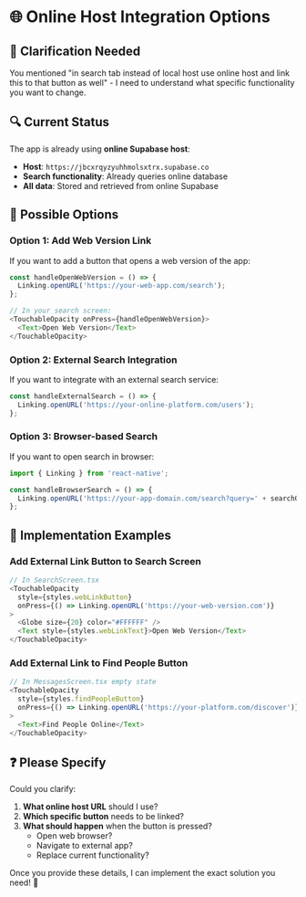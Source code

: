 # 🌐 Online Host Integration Options

## 🤔 **Clarification Needed**

You mentioned "in search tab instead of local host use online host and link this to that button as well" - I need to understand what specific functionality you want to change.

## 🔍 **Current Status**

The app is already using **online Supabase host**:
- **Host**: `https://jbcxrqyzyuhhmolsxtrx.supabase.co`
- **Search functionality**: Already queries online database
- **All data**: Stored and retrieved from online Supabase

## 🎯 **Possible Options**

### **Option 1: Add Web Version Link**
If you want to add a button that opens a web version of the app:

```typescript
const handleOpenWebVersion = () => {
  Linking.openURL('https://your-web-app.com/search');
};

// In your search screen:
<TouchableOpacity onPress={handleOpenWebVersion}>
  <Text>Open Web Version</Text>
</TouchableOpacity>
```

### **Option 2: External Search Integration**
If you want to integrate with an external search service:

```typescript
const handleExternalSearch = () => {
  Linking.openURL('https://your-online-platform.com/users');
};
```

### **Option 3: Browser-based Search**
If you want to open search in browser:

```typescript
import { Linking } from 'react-native';

const handleBrowserSearch = () => {
  Linking.openURL('https://your-app-domain.com/search?query=' + searchQuery);
};
```

## 🎨 **Implementation Examples**

### **Add External Link Button to Search Screen**
```typescript
// In SearchScreen.tsx
<TouchableOpacity 
  style={styles.webLinkButton}
  onPress={() => Linking.openURL('https://your-web-version.com')}
>
  <Globe size={20} color="#FFFFFF" />
  <Text style={styles.webLinkText}>Open Web Version</Text>
</TouchableOpacity>
```

### **Add External Link to Find People Button**
```typescript
// In MessagesScreen.tsx empty state
<TouchableOpacity 
  style={styles.findPeopleButton} 
  onPress={() => Linking.openURL('https://your-platform.com/discover')}
>
  <Text>Find People Online</Text>
</TouchableOpacity>
```

## ❓ **Please Specify**

Could you clarify:
1. **What online host URL** should I use?
2. **Which specific button** needs to be linked?
3. **What should happen** when the button is pressed?
   - Open web browser?
   - Navigate to external app?
   - Replace current functionality?

Once you provide these details, I can implement the exact solution you need! 🚀

